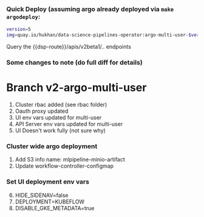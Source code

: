 
### Quick Deploy (assuming argo already deployed via `make argodeploy`:

```bash
version=5
img=quay.io/hukhan/data-science-pipelines-operator:argo-multi-user-$version && make build-deploy IMG=$img
```

Query the {{dsp-route}}/apis/v2beta1/.. endpoints


### Some changes to note (do full diff for details)
# Branch v2-argo-multi-user
1. Cluster rbac added (see rbac folder)
2. Oauth proxy updated 
3. UI env vars updated for multi-user
4. API Server env vars updated for multi-user 
5. UI Doesn't work fully (not sure why)


### Cluster wide argo deployment
1. Add S3 info name: mlpipeline-minio-artifact
2. Update workflow-controller-configmap

### Set UI deployment env vars
6. HIDE_SIDENAV=false
7. DEPLOYMENT=KUBEFLOW
8. DISABLE_GKE_METADATA=true
